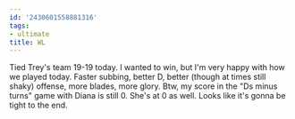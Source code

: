 ```yaml
---
id: '2430601558881316'
tags:
- ultimate
title: WL
---
```


Tied Trey's team 19-19 today. I wanted to win, but I'm very happy with how we played today. Faster subbing, better D, better (though at times still shaky) offense, more blades, more glory. Btw, my score in the "Ds minus turns" game with Diana is still 0. She's at 0 as well. Looks like it's gonna be tight to the end.